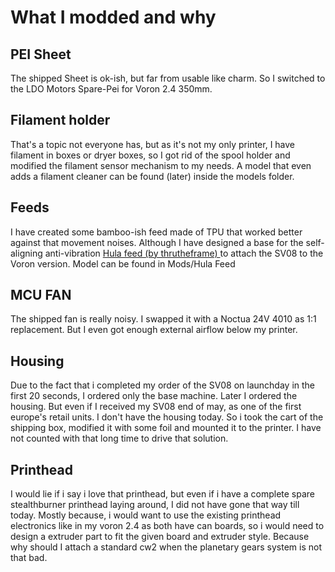 # What I modded and why

## PEI Sheet

The shipped Sheet is ok-ish, but far from usable like charm. So I switched to the LDO Motors Spare-Pei for Voron 2.4 350mm.

## Filament holder

That's a topic not everyone has, but as it's not my only printer, I have filament in boxes or dryer boxes, so I got rid of the spool holder and modified the filament sensor mechanism to my needs.
A model that even adds a filament cleaner can be found (later) inside the models folder.

## Feeds

I have created some bamboo-ish feed made of TPU that worked better against that movement noises.
Although I have designed a base for the self-aligning anti-vibration [Hula feed (by thrutheframe) ](https://makerworld.com/en/models/417509#profileId-319901) to attach the SV08 to the Voron version. Model can be found in Mods/Hula Feed

## MCU FAN

The shipped fan is really noisy. I swapped it with a Noctua 24V 4010 as 1:1 replacement. But I even got enough external airflow below my printer.

## Housing

Due to the fact that i completed my order of the SV08 on launchday in the first 20 seconds, I ordered only the base machine. Later I ordered the housing.
But even if I received my SV08 end of may, as one of the first europe's retail units. I don't have the housing today. So i took the cart of the shipping box, modified it with some foil and mounted it to the printer.
I have not counted with that long time to drive that solution.

## Printhead

I would lie if i say i love that printhead, but even if i have a complete spare stealthburner printhead laying around, I did not have gone that way till today.
Mostly because, i would want to use the existing printhead electronics like in my voron 2.4 as both have can boards, so i would need to design a extruder part to fit the given board and extruder style. Because why should I attach a standard cw2 when the planetary gears system is not that bad.
